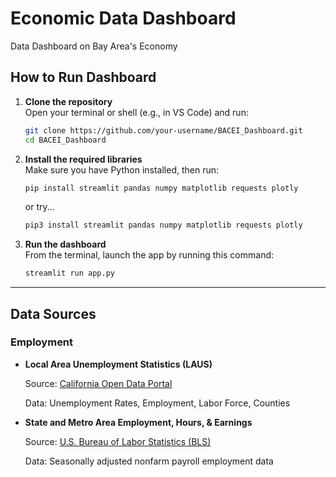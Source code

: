 # Economic Data Dashboard
Data Dashboard on Bay Area's Economy


## How to Run Dashboard

1. **Clone the repository**  
   Open your terminal or shell (e.g., in VS Code) and run:

   ```bash
   git clone https://github.com/your-username/BACEI_Dashboard.git
   cd BACEI_Dashboard
   ```

2. **Install the required libraries**  
   Make sure you have Python installed, then run:
   ```bash
   pip install streamlit pandas numpy matplotlib requests plotly 
   ```
   or try...
   
   ```bash
   pip3 install streamlit pandas numpy matplotlib requests plotly
   ```

4. **Run the dashboard**  
   From the terminal, launch the app by running this command:

   ```bash
   streamlit run app.py
   ```

---

## Data Sources

### Employment

- **Local Area Unemployment Statistics (LAUS)**
  
  Source: [California Open Data Portal](https://data.ca.gov/dataset/local-area-unemployment-statistics-laus/resource/b4bc4656-7866-420f-8d87-4eda4c9996ed)
  
  Data: Unemployment Rates, Employment, Labor Force, Counties

- **State and Metro Area Employment, Hours, & Earnings**
  
  Source: [U.S. Bureau of Labor Statistics (BLS)](https://www.bls.gov/sae/)

  Data: Seasonally adjusted nonfarm payroll employment data
